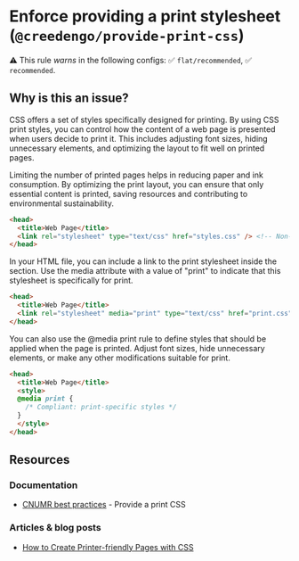 # Enforce providing a print stylesheet (`@creedengo/provide-print-css`)

⚠️ This rule _warns_ in the following configs: ✅ `flat/recommended`, ✅ `recommended`.

<!-- end auto-generated rule header -->

## Why is this an issue?

CSS offers a set of styles specifically designed for printing.
By using CSS print styles, you can control how the content of a web page is presented when users decide to print it.
This includes adjusting font sizes, hiding unnecessary elements, and optimizing the layout to fit well on printed pages.

Limiting the number of printed pages helps in reducing paper and ink consumption.
By optimizing the print layout, you can ensure that only essential content is printed, saving resources and contributing
to environmental sustainability.

```html
<head>
  <title>Web Page</title>
  <link rel="stylesheet" type="text/css" href="styles.css" /> <!-- Non-compliant -->
</head>
```

In your HTML file, you can include a link to the print stylesheet inside the <head> section.
Use the media attribute with a value of "print" to indicate that this stylesheet is specifically for print.

```html
<head>
  <title>Web Page</title>
  <link rel="stylesheet" media="print" type="text/css" href="print.css" /> <!-- Compliant -->
</head>
```

You can also use the @media print rule to define styles that should be applied when the page is printed.
Adjust font sizes, hide unnecessary elements, or make any other modifications suitable for print.

```html
<head>
  <title>Web Page</title>
  <style>
  @media print {
    /* Compliant: print-specific styles */
  }
  </style>
</head>
```

## Resources

### Documentation

- [CNUMR best practices](https://github.com/cnumr/best-practices/blob/main/chapters/BP_027_en.md) - Provide a print CSS

### Articles & blog posts

- [How to Create Printer-friendly Pages with CSS](https://www.sitepoint.com/css-printer-friendly-pages/)
